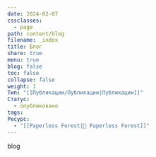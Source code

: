 ```yaml
---
date: 2024-02-07
cssclasses:
  - page
path: content/blog
filename: _index
title: Блог
share: true
menu: true
blog: false
toc: false
collapse: false
weight: 1
Тип: "[[Публикации/Публикации|Публикации]]"
Статус:
  - опубликовано
tags: 
Ресурс:
  - "[[Paperless Forest|🌱 Paperless Forest]]"
---
```


blog